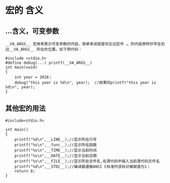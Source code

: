 # 宏的  含义

## ...含义，可变参数
    __VA_ARGS__ 宏用来表示可变参数的内容，简单来说就是将左边宏中 … 的内容原样抄写在右边__VA_ARGS__ 所在的位置。如下例代码：

    #include <stdio.h>
    #define debug(...) printf(__VA_ARGS__)
    int main(void)
    {
        int year = 2018；
        debug("this year is %d\n", year);  //效果同printf("this year is %d\n", year);
    }

## 其他宏的用法

    #include<stdio.h>

    int main()
    {
        printf("%d\n",__LINE__);//显示所在行号
        printf("%s\n",__func__);//显示所在函数
        printf("%s\n",__TIME__);//显示当前时间
        printf("%s\n",__DATE__);//显示当前日期
        printf("%s\n",__FILE__);//显示所处文件名,在源代码中插入当前源代码文件名
        printf("%d\n",__STDC__);//编译器遵循ANSI C标准时该标识被赋值为1；
        return 0;
    }
